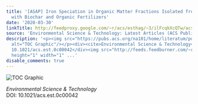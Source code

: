 ```yaml
---
title: '[ASAP] Iron Speciation in Organic Matter Fractions Isolated from Soils Amended
  with Biochar and Organic Fertilizers'
date: '2020-03-30'
linkTitle: http://feedproxy.google.com/~r/acs/esthag/~3/ilFcqkXcQTw/acs.est.0c00042
source: 'Environmental Science & Technology: Latest Articles (ACS Publications)'
description: '<p><img src="https://pubs.acs.org/na101/home/literatum/publisher/achs/journals/content/esthag/0/esthag.ahead-of-print/acs.est.0c00042/20200330/images/medium/es0c00042_0001.gif"
  alt="TOC Graphic"/></p><div><cite>Environmental Science & Technology</cite></div><div>DOI:
  10.1021/acs.est.0c00042</div><img src="http://feeds.feedburner.com/~r/acs/esthag/~4/ilFcqkXcQTw"
  height="1" width="1" ...'
disable_comments: true
---
```

<p><img src="https://pubs.acs.org/na101/home/literatum/publisher/achs/journals/content/esthag/0/esthag.ahead-of-print/acs.est.0c00042/20200330/images/medium/es0c00042_0001.gif" alt="TOC Graphic"/></p><div><cite>Environmental Science & Technology</cite></div><div>DOI: 10.1021/acs.est.0c00042</div><img src="http://feeds.feedburner.com/~r/acs/esthag/~4/ilFcqkXcQTw" height="1" width="1" ...